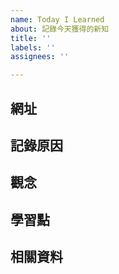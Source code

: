 ```yaml
---
name: Today I Learned
about: 記錄今天獲得的新知
title: ''
labels: ''
assignees: ''

---
```


## 網址

## 記錄原因

## 觀念

## 學習點

## 相關資料
